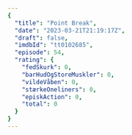 ```yaml
---
{
  "title": "Point Break",
  "date": "2023-03-21T21:19:17Z",
  "draft": false,
  "imdbId": "tt0102685",
  "episode": 54,
  "rating": {
    "fedSkurk": 0,
    "barHudOgStoreMuskler": 0,
    "vildeVåben": 0,
    "stærkeOneliners": 0,
    "episkAction": 0,
    "total": 0
  }
}
---
```



